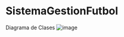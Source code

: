 # SistemaGestionFutbol
Diagrama de Clases
![image](https://github.com/user-attachments/assets/ad29b619-7300-4fef-af9b-f93c06695ac1)
